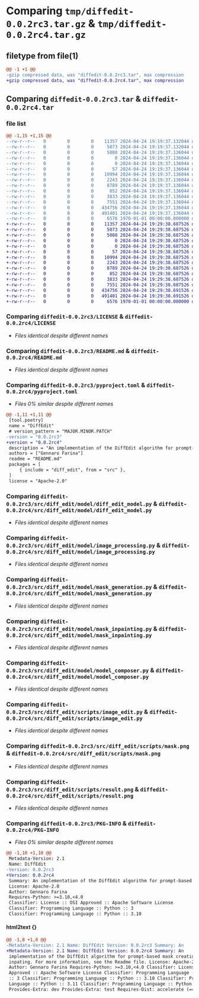 # Comparing `tmp/diffedit-0.0.2rc3.tar.gz` & `tmp/diffedit-0.0.2rc4.tar.gz`

## filetype from file(1)

```diff
@@ -1 +1 @@
-gzip compressed data, was "diffedit-0.0.2rc3.tar", max compression
+gzip compressed data, was "diffedit-0.0.2rc4.tar", max compression
```

## Comparing `diffedit-0.0.2rc3.tar` & `diffedit-0.0.2rc4.tar`

### file list

```diff
@@ -1,15 +1,15 @@
--rw-r--r--   0        0        0    11357 2024-04-24 19:19:37.132044 diffedit-0.0.2rc3/LICENSE
--rw-r--r--   0        0        0     5073 2024-04-24 19:19:37.132044 diffedit-0.0.2rc3/README.md
--rw-r--r--   0        0        0     5088 2024-04-24 19:19:37.136044 diffedit-0.0.2rc3/pyproject.toml
--rw-r--r--   0        0        0        0 2024-04-24 19:19:37.136044 diffedit-0.0.2rc3/src/diff_edit/__init__.py
--rw-r--r--   0        0        0        0 2024-04-24 19:19:37.136044 diffedit-0.0.2rc3/src/diff_edit/model/__init__.py
--rw-r--r--   0        0        0       57 2024-04-24 19:19:37.136044 diffedit-0.0.2rc3/src/diff_edit/model/constants.py
--rw-r--r--   0        0        0    10994 2024-04-24 19:19:37.136044 diffedit-0.0.2rc3/src/diff_edit/model/diff_edit_model.py
--rw-r--r--   0        0        0     2243 2024-04-24 19:19:37.136044 diffedit-0.0.2rc3/src/diff_edit/model/image_processing.py
--rw-r--r--   0        0        0     8789 2024-04-24 19:19:37.136044 diffedit-0.0.2rc3/src/diff_edit/model/mask_generation.py
--rw-r--r--   0        0        0      852 2024-04-24 19:19:37.136044 diffedit-0.0.2rc3/src/diff_edit/model/mask_inpainting.py
--rw-r--r--   0        0        0     3833 2024-04-24 19:19:37.136044 diffedit-0.0.2rc3/src/diff_edit/model/model_composer.py
--rw-r--r--   0        0        0     7551 2024-04-24 19:19:37.136044 diffedit-0.0.2rc3/src/diff_edit/scripts/image_edit.py
--rw-r--r--   0        0        0   434756 2024-04-24 19:19:37.136044 diffedit-0.0.2rc3/src/diff_edit/scripts/mask.png
--rw-r--r--   0        0        0   491401 2024-04-24 19:19:37.136044 diffedit-0.0.2rc3/src/diff_edit/scripts/result.png
--rw-r--r--   0        0        0     6576 1970-01-01 00:00:00.000000 diffedit-0.0.2rc3/PKG-INFO
+-rw-r--r--   0        0        0    11357 2024-04-24 19:29:38.687526 diffedit-0.0.2rc4/LICENSE
+-rw-r--r--   0        0        0     5073 2024-04-24 19:29:38.687526 diffedit-0.0.2rc4/README.md
+-rw-r--r--   0        0        0     5088 2024-04-24 19:29:38.687526 diffedit-0.0.2rc4/pyproject.toml
+-rw-r--r--   0        0        0        0 2024-04-24 19:29:38.687526 diffedit-0.0.2rc4/src/diff_edit/__init__.py
+-rw-r--r--   0        0        0        0 2024-04-24 19:29:38.687526 diffedit-0.0.2rc4/src/diff_edit/model/__init__.py
+-rw-r--r--   0        0        0       57 2024-04-24 19:29:38.687526 diffedit-0.0.2rc4/src/diff_edit/model/constants.py
+-rw-r--r--   0        0        0    10994 2024-04-24 19:29:38.687526 diffedit-0.0.2rc4/src/diff_edit/model/diff_edit_model.py
+-rw-r--r--   0        0        0     2243 2024-04-24 19:29:38.687526 diffedit-0.0.2rc4/src/diff_edit/model/image_processing.py
+-rw-r--r--   0        0        0     8789 2024-04-24 19:29:38.687526 diffedit-0.0.2rc4/src/diff_edit/model/mask_generation.py
+-rw-r--r--   0        0        0      852 2024-04-24 19:29:38.687526 diffedit-0.0.2rc4/src/diff_edit/model/mask_inpainting.py
+-rw-r--r--   0        0        0     3833 2024-04-24 19:29:38.687526 diffedit-0.0.2rc4/src/diff_edit/model/model_composer.py
+-rw-r--r--   0        0        0     7551 2024-04-24 19:29:38.687526 diffedit-0.0.2rc4/src/diff_edit/scripts/image_edit.py
+-rw-r--r--   0        0        0   434756 2024-04-24 19:29:38.691526 diffedit-0.0.2rc4/src/diff_edit/scripts/mask.png
+-rw-r--r--   0        0        0   491401 2024-04-24 19:29:38.691526 diffedit-0.0.2rc4/src/diff_edit/scripts/result.png
+-rw-r--r--   0        0        0     6576 1970-01-01 00:00:00.000000 diffedit-0.0.2rc4/PKG-INFO
```

### Comparing `diffedit-0.0.2rc3/LICENSE` & `diffedit-0.0.2rc4/LICENSE`

 * *Files identical despite different names*

### Comparing `diffedit-0.0.2rc3/README.md` & `diffedit-0.0.2rc4/README.md`

 * *Files identical despite different names*

### Comparing `diffedit-0.0.2rc3/pyproject.toml` & `diffedit-0.0.2rc4/pyproject.toml`

 * *Files 0% similar despite different names*

```diff
@@ -1,11 +1,11 @@
 [tool.poetry]
 name = "DiffEdit"
 # version_pattern = "MAJOR.MINOR.PATCH"
-version = "0.0.2rc3"
+version = "0.0.2rc4"
 description = "An implementation of the DiffEdit algorithm for prompt-based mask creation and inpating. For more information, see the Readme file."
 authors = ["Gennaro Farina"]
 readme = "README.md"
 packages = [
     { include = "diff_edit", from = "src" },
 ]
 license = "Apache-2.0"
```

### Comparing `diffedit-0.0.2rc3/src/diff_edit/model/diff_edit_model.py` & `diffedit-0.0.2rc4/src/diff_edit/model/diff_edit_model.py`

 * *Files identical despite different names*

### Comparing `diffedit-0.0.2rc3/src/diff_edit/model/image_processing.py` & `diffedit-0.0.2rc4/src/diff_edit/model/image_processing.py`

 * *Files identical despite different names*

### Comparing `diffedit-0.0.2rc3/src/diff_edit/model/mask_generation.py` & `diffedit-0.0.2rc4/src/diff_edit/model/mask_generation.py`

 * *Files identical despite different names*

### Comparing `diffedit-0.0.2rc3/src/diff_edit/model/mask_inpainting.py` & `diffedit-0.0.2rc4/src/diff_edit/model/mask_inpainting.py`

 * *Files identical despite different names*

### Comparing `diffedit-0.0.2rc3/src/diff_edit/model/model_composer.py` & `diffedit-0.0.2rc4/src/diff_edit/model/model_composer.py`

 * *Files identical despite different names*

### Comparing `diffedit-0.0.2rc3/src/diff_edit/scripts/image_edit.py` & `diffedit-0.0.2rc4/src/diff_edit/scripts/image_edit.py`

 * *Files identical despite different names*

### Comparing `diffedit-0.0.2rc3/src/diff_edit/scripts/mask.png` & `diffedit-0.0.2rc4/src/diff_edit/scripts/mask.png`

 * *Files identical despite different names*

### Comparing `diffedit-0.0.2rc3/src/diff_edit/scripts/result.png` & `diffedit-0.0.2rc4/src/diff_edit/scripts/result.png`

 * *Files identical despite different names*

### Comparing `diffedit-0.0.2rc3/PKG-INFO` & `diffedit-0.0.2rc4/PKG-INFO`

 * *Files 0% similar despite different names*

```diff
@@ -1,10 +1,10 @@
 Metadata-Version: 2.1
 Name: DiffEdit
-Version: 0.0.2rc3
+Version: 0.0.2rc4
 Summary: An implementation of the DiffEdit algorithm for prompt-based mask creation and inpating. For more information, see the Readme file.
 License: Apache-2.0
 Author: Gennaro Farina
 Requires-Python: >=3.10,<4.0
 Classifier: License :: OSI Approved :: Apache Software License
 Classifier: Programming Language :: Python :: 3
 Classifier: Programming Language :: Python :: 3.10
```

#### html2text {}

```diff
@@ -1,8 +1,8 @@
-Metadata-Version: 2.1 Name: DiffEdit Version: 0.0.2rc3 Summary: An
+Metadata-Version: 2.1 Name: DiffEdit Version: 0.0.2rc4 Summary: An
 implementation of the DiffEdit algorithm for prompt-based mask creation and
 inpating. For more information, see the Readme file. License: Apache-2.0
 Author: Gennaro Farina Requires-Python: >=3.10,<4.0 Classifier: License :: OSI
 Approved :: Apache Software License Classifier: Programming Language :: Python
 :: 3 Classifier: Programming Language :: Python :: 3.10 Classifier: Programming
 Language :: Python :: 3.11 Classifier: Programming Language :: Python :: 3.12
 Provides-Extra: dev Provides-Extra: test Requires-Dist: accelerate (==0.26.1)
```

